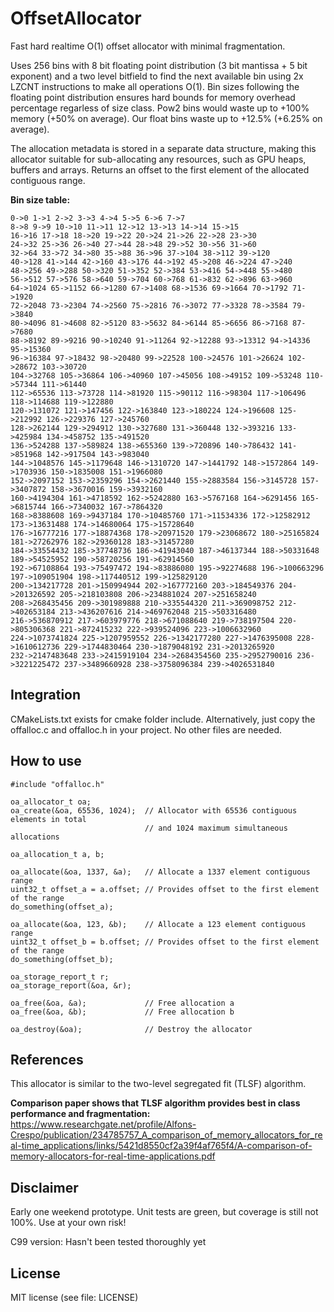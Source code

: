 # OffsetAllocator
Fast hard realtime O(1) offset allocator with minimal fragmentation. 

Uses 256 bins with 8 bit floating point distribution (3 bit mantissa + 5 bit exponent) and a two level bitfield to find the next available bin using 2x LZCNT instructions to make all operations O(1). Bin sizes following the floating point distribution ensures hard bounds for memory overhead percentage regarless of size class. Pow2 bins would waste up to +100% memory (+50% on average). Our float bins waste up to +12.5% (+6.25% on average).

The allocation metadata is stored in a separate data structure, making this allocator suitable for sub-allocating any resources, such as GPU heaps, buffers and arrays. Returns an offset to the first element of the allocated contiguous range.

**Bin size table:**
```
0->0 1->1 2->2 3->3 4->4 5->5 6->6 7->7 
8->8 9->9 10->10 11->11 12->12 13->13 14->14 15->15 
16->16 17->18 18->20 19->22 20->24 21->26 22->28 23->30 
24->32 25->36 26->40 27->44 28->48 29->52 30->56 31->60 
32->64 33->72 34->80 35->88 36->96 37->104 38->112 39->120 
40->128 41->144 42->160 43->176 44->192 45->208 46->224 47->240 
48->256 49->288 50->320 51->352 52->384 53->416 54->448 55->480 
56->512 57->576 58->640 59->704 60->768 61->832 62->896 63->960 
64->1024 65->1152 66->1280 67->1408 68->1536 69->1664 70->1792 71->1920 
72->2048 73->2304 74->2560 75->2816 76->3072 77->3328 78->3584 79->3840 
80->4096 81->4608 82->5120 83->5632 84->6144 85->6656 86->7168 87->7680 
88->8192 89->9216 90->10240 91->11264 92->12288 93->13312 94->14336 95->15360 
96->16384 97->18432 98->20480 99->22528 100->24576 101->26624 102->28672 103->30720 
104->32768 105->36864 106->40960 107->45056 108->49152 109->53248 110->57344 111->61440 
112->65536 113->73728 114->81920 115->90112 116->98304 117->106496 118->114688 119->122880 
120->131072 121->147456 122->163840 123->180224 124->196608 125->212992 126->229376 127->245760 
128->262144 129->294912 130->327680 131->360448 132->393216 133->425984 134->458752 135->491520 
136->524288 137->589824 138->655360 139->720896 140->786432 141->851968 142->917504 143->983040 
144->1048576 145->1179648 146->1310720 147->1441792 148->1572864 149->1703936 150->1835008 151->1966080 
152->2097152 153->2359296 154->2621440 155->2883584 156->3145728 157->3407872 158->3670016 159->3932160 
160->4194304 161->4718592 162->5242880 163->5767168 164->6291456 165->6815744 166->7340032 167->7864320 
168->8388608 169->9437184 170->10485760 171->11534336 172->12582912 173->13631488 174->14680064 175->15728640 
176->16777216 177->18874368 178->20971520 179->23068672 180->25165824 181->27262976 182->29360128 183->31457280 
184->33554432 185->37748736 186->41943040 187->46137344 188->50331648 189->54525952 190->58720256 191->62914560 
192->67108864 193->75497472 194->83886080 195->92274688 196->100663296 197->109051904 198->117440512 199->125829120 
200->134217728 201->150994944 202->167772160 203->184549376 204->201326592 205->218103808 206->234881024 207->251658240 
208->268435456 209->301989888 210->335544320 211->369098752 212->402653184 213->436207616 214->469762048 215->503316480 
216->536870912 217->603979776 218->671088640 219->738197504 220->805306368 221->872415232 222->939524096 223->1006632960 
224->1073741824 225->1207959552 226->1342177280 227->1476395008 228->1610612736 229->1744830464 230->1879048192 231->2013265920 
232->2147483648 233->2415919104 234->2684354560 235->2952790016 236->3221225472 237->3489660928 238->3758096384 239->4026531840
```

## Integration
CMakeLists.txt exists for cmake folder include. Alternatively, just copy the offalloc.c and offalloc.h in your project. No other files are needed.

## How to use

```
#include "offalloc.h"

oa_allocator_t oa;
oa_create(&oa, 65536, 1024);  // Allocator with 65536 contiguous elements in total
                              // and 1024 maximum simultaneous allocations

oa_allocation_t a, b;

oa_allocate(&oa, 1337, &a);   // Allocate a 1337 element contiguous range
uint32_t offset_a = a.offset; // Provides offset to the first element of the range
do_something(offset_a);

oa_allocate(&oa, 123, &b);    // Allocate a 123 element contiguous range
uint32_t offset_b = b.offset; // Provides offset to the first element of the range
do_something(offset_b);

oa_storage_report_t r;
oa_storage_report(&oa, &r);

oa_free(&oa, &a);             // Free allocation a
oa_free(&oa, &b);             // Free allocation b

oa_destroy(&oa);              // Destroy the allocator
```

## References
This allocator is similar to the two-level segregated fit (TLSF) algorithm. 

**Comparison paper shows that TLSF algorithm provides best in class performance and fragmentation:**
https://www.researchgate.net/profile/Alfons-Crespo/publication/234785757_A_comparison_of_memory_allocators_for_real-time_applications/links/5421d8550cf2a39f4af765f4/A-comparison-of-memory-allocators-for-real-time-applications.pdf

## Disclaimer
Early one weekend prototype. Unit tests are green, but coverage is still not 100%. Use at your own risk!

C99 version: Hasn't been tested thoroughly yet

## License
MIT license (see file: LICENSE)
